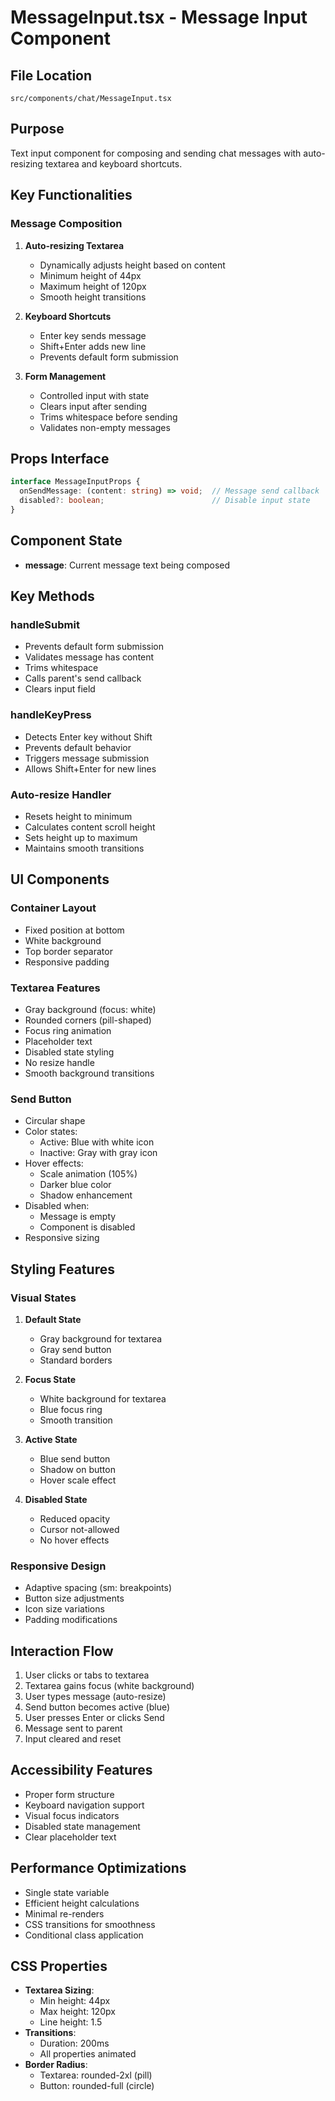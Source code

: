 # MessageInput.tsx - Message Input Component

## File Location
`src/components/chat/MessageInput.tsx`

## Purpose
Text input component for composing and sending chat messages with auto-resizing textarea and keyboard shortcuts.

## Key Functionalities

### Message Composition
1. **Auto-resizing Textarea**
   - Dynamically adjusts height based on content
   - Minimum height of 44px
   - Maximum height of 120px
   - Smooth height transitions

2. **Keyboard Shortcuts**
   - Enter key sends message
   - Shift+Enter adds new line
   - Prevents default form submission

3. **Form Management**
   - Controlled input with state
   - Clears input after sending
   - Trims whitespace before sending
   - Validates non-empty messages

## Props Interface
```typescript
interface MessageInputProps {
  onSendMessage: (content: string) => void;  // Message send callback
  disabled?: boolean;                        // Disable input state
}
```

## Component State
- **message**: Current message text being composed

## Key Methods

### handleSubmit
- Prevents default form submission
- Validates message has content
- Trims whitespace
- Calls parent's send callback
- Clears input field

### handleKeyPress
- Detects Enter key without Shift
- Prevents default behavior
- Triggers message submission
- Allows Shift+Enter for new lines

### Auto-resize Handler
- Resets height to minimum
- Calculates content scroll height
- Sets height up to maximum
- Maintains smooth transitions

## UI Components

### Container Layout
- Fixed position at bottom
- White background
- Top border separator
- Responsive padding

### Textarea Features
- Gray background (focus: white)
- Rounded corners (pill-shaped)
- Focus ring animation
- Placeholder text
- Disabled state styling
- No resize handle
- Smooth background transitions

### Send Button
- Circular shape
- Color states:
  - Active: Blue with white icon
  - Inactive: Gray with gray icon
- Hover effects:
  - Scale animation (105%)
  - Darker blue color
  - Shadow enhancement
- Disabled when:
  - Message is empty
  - Component is disabled
- Responsive sizing

## Styling Features

### Visual States
1. **Default State**
   - Gray background for textarea
   - Gray send button
   - Standard borders

2. **Focus State**
   - White background for textarea
   - Blue focus ring
   - Smooth transition

3. **Active State**
   - Blue send button
   - Shadow on button
   - Hover scale effect

4. **Disabled State**
   - Reduced opacity
   - Cursor not-allowed
   - No hover effects

### Responsive Design
- Adaptive spacing (sm: breakpoints)
- Button size adjustments
- Icon size variations
- Padding modifications

## Interaction Flow
1. User clicks or tabs to textarea
2. Textarea gains focus (white background)
3. User types message (auto-resize)
4. Send button becomes active (blue)
5. User presses Enter or clicks Send
6. Message sent to parent
7. Input cleared and reset

## Accessibility Features
- Proper form structure
- Keyboard navigation support
- Visual focus indicators
- Disabled state management
- Clear placeholder text

## Performance Optimizations
- Single state variable
- Efficient height calculations
- Minimal re-renders
- CSS transitions for smoothness
- Conditional class application

## CSS Properties
- **Textarea Sizing**:
  - Min height: 44px
  - Max height: 120px
  - Line height: 1.5
- **Transitions**:
  - Duration: 200ms
  - All properties animated
- **Border Radius**:
  - Textarea: rounded-2xl (pill)
  - Button: rounded-full (circle)